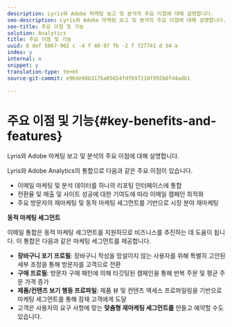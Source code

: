 ```yaml
---
description: Lyris와 Adobe 마케팅 보고 및 분석의 주요 이점에 대해 설명합니다.
seo-description: Lyris와 Adobe 마케팅 보고 및 분석의 주요 이점에 대해 설명합니다.
seo-title: 주요 이점 및 기능
solution: Analytics
title: 주요 이점 및 기능
uuid: 0 def 5067-902 c -4 f 48-97 fb -2 f 727741 d 34 a
index: y
internal: n
snippet: y
translation-type: tm+mt
source-git-commit: e96de98b3176a05654fdf697210f992b0fd4adb1

---
```



# 주요 이점 및 기능{#key-benefits-and-features}

Lyris와 Adobe 마케팅 보고 및 분석의 주요 이점에 대해 설명합니다.

Lyris와 Adobe Analytics의 통합으로 다음과 같은 주요 이점이 있습니다.

* 이메일 마케팅 및 분석 데이터를 하나의 리포팅 인터페이스에 통합
* 전환율 및 매출 및 사이트 성공에 대한 기여도에 따라 이메일 캠페인 최적화
* 주요 방문자의 재마케팅 및 동적 마케팅 세그먼트를 기반으로 시장 분야 재마케팅

**동적 마케팅 세그먼트**

이메일 통합은 동적 마케팅 세그먼트를 지원하므로 비즈니스를 추진하는 데 도움이 됩니다. 이 통합은 다음과 같은 마케팅 세그먼트를 제공합니다.

* **장바구니 포기 프로필**: 장바구니 작성을 망설이지 않는 사용자를 위해 특별히 고안된 세부 조정을 통해 방문자를 고객으로 전환
* **구매 프로필**: 방문자 구매 패턴에 의해 타깃팅된 캠페인을 통해 반복 주문 및 평균 주문 가격 증가
* **제품/컨텐츠 보기 행동 프로파일**: 제품 뷰 및 컨텐츠 액세스 프로파일링을 기반으로 마케팅 세그먼트를 통해 잠재 고객에게 도달
* 고객은 사용자의 요구 사항에 맞는 **맞춤형 재마케팅 세그먼트를** 만들고 예약할 수도 있습니다.

